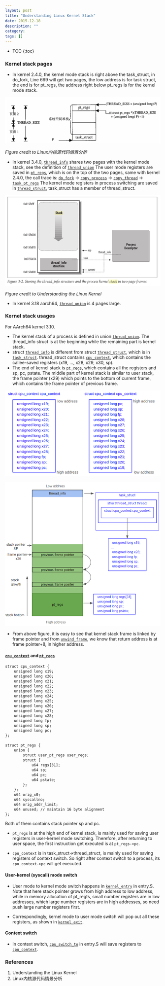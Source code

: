 ```yaml
---
layout: post
title: "Understanding Linux Kernel Stack"
date: 2015-12-18
description: ""
category: 
tags: []
---
```

* TOC
{:toc}

### Kernel stack pages

* In kernel 2.4.0, the kernel mode stack is right above the task_struct, in do_fork, Line 669 will get two pages, the low address is for task struct, the end is for pt_regs, the address right below pt_regs is for the kernel mode stack.

![kernel stack v2.4](../assets/image/kernel_stack-v2.4.png)

*Figure credit to Linux内核源代码情景分析*

* In kernel 3.4.0, [`thread_info`](https://elixir.bootlin.com/linux/v3.4/source/arch/x86/include/asm/thread_info.h#L26) shares two pages with the kernel mode stack, see the definition of [`thread_union`](https://elixir.bootlin.com/linux/v3.4/source/include/linux/sched.h#L2139)
The user mode registers are saved in [`pt_regs`](https://elixir.bootlin.com/linux/v3.4/source/arch/x86/include/asm/ptrace.h#L21), which is on the top of the two pages, same with kernel 2.4.0, the call trace is:
[`do_fork`](https://elixir.bootlin.com/linux/v3.4/source/kernel/fork.c#L1544) -> [`copy_process`](https://elixir.bootlin.com/linux/v3.10/source/kernel/fork.c#L1132) -> [`copy_thread`](https://elixir.bootlin.com/linux/v3.4/source/arch/x86/kernel/process_32.c#L138) -> [`task_pt_regs`](https://elixir.bootlin.com/linux/v3.4/source/arch/x86/include/asm/processor.h#L855)
The kernel mode registers in process switching are saved in [`thread_struct`](https://elixir.bootlin.com/linux/v3.4/source/arch/x86/include/asm/processor.h#L437), task_struct has a member of thread_struct.


![kernel stack v2.4](../assets/image/kernel_stack-v3.4.png)

*Figure credit to Understanding the Linux Kernel*

* In kernel 3.18 aarch64, [`thread_union`](https://elixir.bootlin.com/linux/v3.18/source/include/linux/sched.h#L2241) is 4 pages large.


### Kernel stack usages

For AArch64 kernel 3.10.

* The kernel stack of a process is defined in union [`thread_union`](https://elixir.bootlin.com/linux/v3.10/source/include/linux/sched.h#L1920). The thread_info struct is at the beginning while the remaining part is kernel stack.
* struct [`thread_info`](https://elixir.bootlin.com/linux/v3.10/source/arch/arm64/include/asm/thread_info.h#L46) is different from struct [`thread_struct`](https://elixir.bootlin.com/linux/v3.10/source/arch/arm64/include/asm/processor.h#L77), which is in [`task_struct`](https://elixir.bootlin.com/linux/v3.10/source/include/linux/sched.h#L1033). thread_struct contains [`cpu_context`](https://elixir.bootlin.com/linux/v3.10/source/arch/arm64/include/asm/processor.h#L61), which contains the callee-saved registers (x19, ..., x28, x29, x30, sp).
* The end of kernel stack is [`pt_regs`](https://elixir.bootlin.com/linux/v3.10/source/arch/arm64/include/asm/ptrace.h#L94), which contains all the registers and sp, pc, pstate. The middle part of kernel stack is similar to user stack, the frame pointer (x29) which points to the bottom of current frame, which contains the frame pointer of previous frame.

![kernel stack v2.4](../assets/image/cpu_context.png)

![kernel stack v2.4](../assets/image/kernel_stack_layout.png)

* From above figure, it is easy to see that kernel stack frame is linked by frame pointer and from [`unwind_frame`](https://elixir.bootlin.com/linux/v3.10/source/arch/arm64/kernel/stacktrace.c#L38), we know that return address is at frame pointer+8, in higher address.

#### [`cpu_context`](https://elixir.bootlin.com/linux/v4.9.35/source/arch/arm64/include/asm/processor.h#L63) and [`pt_regs`](https://elixir.bootlin.com/linux/v4.9.35/source/arch/arm64/include/asm/ptrace.h#L108)
```
struct cpu_context {
	unsigned long x19;
	unsigned long x20;
	unsigned long x21;
	unsigned long x22;
	unsigned long x23;
	unsigned long x24;
	unsigned long x25;
	unsigned long x26;
	unsigned long x27;
	unsigned long x28;
	unsigned long fp;
	unsigned long sp;
	unsigned long pc;
};

struct pt_regs {
	union {
		struct user_pt_regs user_regs;
		struct {
			u64 regs[31];
			u64 sp;
			u64 pc;
			u64 pstate;
		};
	};
	u64 orig_x0;
	u64 syscallno;
	u64 orig_addr_limit;
	u64 unused;	// maintain 16 byte alignment
};
```
Both of them contains stack pointer sp and pc.

* `pt_regs` is at the high end of kernel stack, is mainly used for saving user registers in user-kernel mode switching. Therefore, after returning to user space, the first instruction get executed is at `pt_regs->pc`.

* `cpu_context` is in task_struct->thread_struct, is mainly used for saving registers of context switch. So right after context switch to a process, its `cpu_context->pc` will get executed.



#### User-kernel (syscall) mode switch
* User mode to kernel mode switch happens in [`kernel_entry`](https://elixir.bootlin.com/linux/v3.10/source/arch/arm64/kernel/entry.S#L41) in entry.S.  Note that here stack pointer grows from high address to low address, while in memory allocation of pt_regts, small number registers are in low addresses, which large number registers are in high addresses, so need push large number registers first.

* Correspondingly, kernel mode to user mode switch will pop out all these registers, as shown in [`kernel_exit`](https://elixir.bootlin.com/linux/v3.10/source/arch/arm64/kernel/entry.S#L88).

#### Context switch
* In context switch, [`cpu_switch_to`](https://elixir.bootlin.com/linux/v3.10/source/arch/arm64/kernel/entry.S#L545) in entry.S will save registers to [`cpu_context`](https://elixir.bootlin.com/linux/v3.10/source/arch/arm64/include/asm/processor.h#L61).

### References
1. Understanding the Linux Kernel
2. Linux内核源代码情景分析
